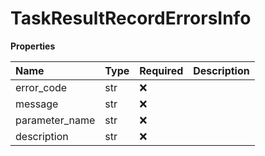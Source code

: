 # TaskResultRecordErrorsInfo

**Properties**

| Name           | Type | Required | Description |
| :------------- | :--- | :------- | :---------- |
| error_code     | str  | ❌       |             |
| message        | str  | ❌       |             |
| parameter_name | str  | ❌       |             |
| description    | str  | ❌       |             |

<!-- This file was generated by liblab | https://liblab.com/ -->
